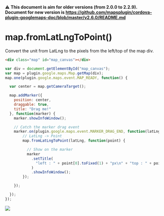 :warning: **This document is aim for older versions (from 2.0.0 to 2.2.9).
Document for new version is https://github.com/mapsplugin/cordova-plugin-googlemaps-doc/blob/master/v2.6.0/README.md**

# map.fromLatLngToPoint()

Convert the unit from LatLng to the pixels from the left/top of the map div.

```html
<div class="map" id="map_canvas"></div>
```

```js
var div = document.getElementById("map_canvas");
var map = plugin.google.maps.Map.getMap(div);
map.one(plugin.google.maps.event.MAP_READY, function() {

  var center = map.getCameraTarget();

  map.addMarker({
    position: center,
    draggable: true,
    title: "Drag me!"
  }, function(marker) {
    marker.showInfoWindow();

    // Catch the marker drag event
    marker.on(plugin.google.maps.event.MARKER_DRAG_END, function(latLng) {
        // LatLng -> Point
        map.fromLatLngToPoint(latLng, function(point) {

          // Show on the marker
          marker
            .setTitle(
              "left : " + point[0].toFixed(1) + "px\n" + "top : " + point[1].toFixed(1) + "px"
            )
            .showInfoWindow();
        });

    });

  });
});
```

![](image.gif)
